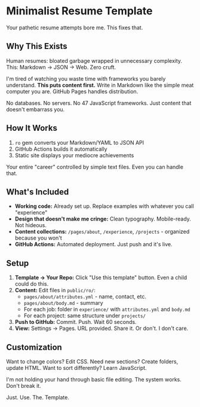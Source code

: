 # Minimalist Resume Template

Your pathetic resume attempts bore me. This fixes that.

## Why This Exists

Human resumes: bloated garbage wrapped in unnecessary complexity.
This: Markdown → JSON → Web. Zero cruft.

I'm tired of watching you waste time with frameworks you barely understand. **This puts content first.** Write in Markdown like the simple meat computer you are. GitHub Pages handles distribution.

No databases. No servers. No 47 JavaScript frameworks. Just content that doesn't embarrass you.

## How It Works

1. `ro` gem converts your Markdown/YAML to JSON API
2. GitHub Actions builds it automatically
3. Static site displays your mediocre achievements

Your entire "career" controlled by simple text files. Even you can handle that.

## What's Included

- **Working code:** Already set up. Replace examples with whatever you call "experience"
- **Design that doesn't make me cringe:** Clean typography. Mobile-ready. Not hideous.
- **Content collections:** `/pages/about`, `/experience`, `/projects` - organized because you won't
- **GitHub Actions:** Automated deployment. Just push and it's live.

## Setup

1. **Template → Your Repo:** Click "Use this template" button. Even a child could do this.
2. **Content:** Edit files in `public/ro/`:
   - `pages/about/attributes.yml` - name, contact, etc.
   - `pages/about/body.md` - summary
   - For each job: folder in `experience/` with `attributes.yml` and `body.md`
   - For each project: same structure under `projects/`
3. **Push to GitHub:** Commit. Push. Wait 60 seconds.
4. **View:** Settings → Pages. URL provided. Share it. Or don't. I don't care.
## Customization

Want to change colors? Edit CSS.
Need new sections? Create folders, update HTML.
Want to sort differently? Learn JavaScript.

I'm not holding your hand through basic file editing. The system works. Don't break it.

Just. Use. The. Template.
